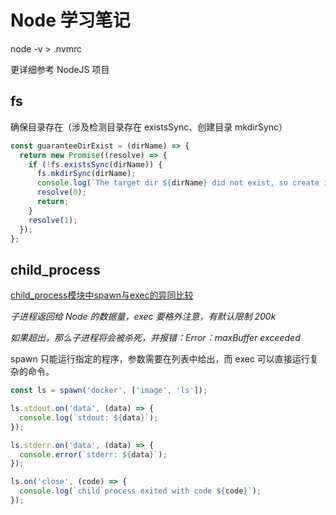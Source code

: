 # Node 学习笔记

node -v > .nvmrc

更详细参考 NodeJS 项目

## fs

确保目录存在（涉及检测目录存在 existsSync、创建目录 mkdirSync）

```js
const guaranteeDirExist = (dirName) => {
  return new Promise((resolve) => {
    if (!fs.existsSync(dirName)) {
      fs.mkdirSync(dirName);
      console.log(`The target dir ${dirName} did not exist, so create it.`);
      resolve(0);
      return;
    }
    resolve(1);
  });
};
```


## child_process

[child_process模块中spawn与exec的异同比较](https://zhuanlan.zhihu.com/p/64205442)

*子进程返回给 Node 的数据量，exec 要格外注意，有默认限制 200k*

*如果超出，那么子进程将会被杀死，并报错：Error：maxBuffer exceeded*



spawn 只能运行指定的程序，参数需要在列表中给出，而 exec 可以直接运行复杂的命令。

```js
const ls = spawn('docker', ['image', 'ls']);

ls.stdout.on('data', (data) => {
  console.log(`stdout: ${data}`);
});

ls.stderr.on('data', (data) => {
  console.error(`stderr: ${data}`);
});

ls.on('close', (code) => {
  console.log(`child process exited with code ${code}`);
});
```
